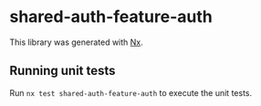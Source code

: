 # shared-auth-feature-auth

This library was generated with [Nx](https://nx.dev).

## Running unit tests

Run `nx test shared-auth-feature-auth` to execute the unit tests.
